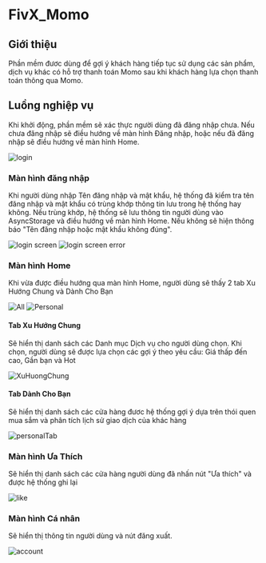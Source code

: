 # FivX_Momo
## Giới thiệu
Phần mềm đươc dùng để gợi ý khách hàng tiếp tục sử dụng các sản phẩm, dịch vụ khác có hỗ trợ thanh toán Momo sau khi khách hàng lựa chọn thanh toán thông qua Momo.
## Luồng nghiệp vụ
Khi khởi động, phần mềm sẽ xác thực người dùng đã đăng nhập chưa. Nếu chưa đăng nhập sẽ điều hướng về màn hình Đăng nhập, hoặc nếu đã đăng nhập sẽ điều hướng về màn hình Home.

![login](https://user-images.githubusercontent.com/43350564/66131655-03e11200-e61e-11e9-8ba5-4112e5f004d5.gif)

### Màn hình đăng nhập
Khi người dùng nhập Tên đăng nhập và mật khẩu, hệ thống đã kiểm tra tên đăng nhập và mật khẩu có trùng khớp thông tin lưu trong hệ thống hay không. Nếu trùng khớp, hệ thống sẽ lưu thông tin người dùng vào AsyncStorage và điều hướng về màn hình Home. Nếu không sẽ hiện thông báo "Tên đăng nhập hoặc mật khẩu không đúng".

![login screen](https://user-images.githubusercontent.com/43350564/66131927-7225d480-e61e-11e9-9526-209494f92e0a.gif)
![login screen error](https://user-images.githubusercontent.com/43350564/66132344-1c9df780-e61f-11e9-9641-798eedce6290.gif)

### Màn hình Home
Khi vừa được điều hướng qua màn hình Home, người dùng sẽ thấy 2 tab Xu Hướng Chung và Dành Cho Bạn

![All](https://user-images.githubusercontent.com/43350564/66132912-03e21180-e620-11e9-8b4d-1bb5d9fa963d.gif)
![Personal](https://user-images.githubusercontent.com/43350564/66132852-e7de7000-e61f-11e9-95df-505ebf8b526e.gif)

#### Tab Xu Hướng Chung 
Sẽ hiển thị danh sách các Danh mục Dịch vụ cho người dùng chọn. Khi chọn, người dùng sẽ được lựa chọn các gợi ý theo yêu cầu:
Giá thấp đến cao, Gần bạn và Hot

![XuHuongChung](https://user-images.githubusercontent.com/43350564/66133585-1f99e780-e621-11e9-8053-e729dddc3be9.gif)

#### Tab Dành Cho Bạn
Sẽ hiển thị danh sách các cửa hàng đươc hệ thống gợi ý dựa trên thói quen mua sắm và phân tích lịch sử giao dịch của khác hàng

![personalTab](https://user-images.githubusercontent.com/43350564/66133997-cc746480-e621-11e9-98fe-f7a1987289c5.gif)

### Màn hình Ưa Thích
Sẽ hiển thị danh sách các cửa hàng người dùng đã nhấn nút "Ưa thích" và được hệ thống ghi lại

![like](https://user-images.githubusercontent.com/43350564/66134262-3ee54480-e622-11e9-8945-8dd8685a85d9.gif)

### Màn hình Cá nhân
Sẽ hiển thị thông tin người dùng và nút đăng xuất.

![account](https://user-images.githubusercontent.com/43350564/66134490-9be0fa80-e622-11e9-80e8-52b652b3ab0e.gif)
